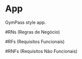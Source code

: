 # App 

GymPass style app.

#RNs (Regras de Negócio)


#RFs (Requisitos Funcionais)

#RNFs (Requisitos Não Funcionais)